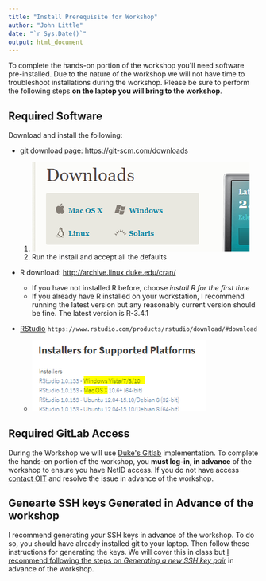 ```yaml
---
title: "Install Prerequisite for Workshop"
author: "John Little"
date: "`r Sys.Date()`"
output: html_document
---
```


To complete the hands-on portion of the workshop you'll need software pre-installed.  Due to the nature of the workshop we will not have time to troubleshoot installations during the workshop.  Please be sure to perform the following steps **on the laptop you will bring to the workshop**.

## Required Software

Download and install the following:

- git download page: https://git-scm.com/downloads

    1. ![](images/git_os.png "Click on the link to your OS") 
    1. Run the install and accept all the defaults
    
- R download: http://archive.linux.duke.edu/cran/

    - If you have not installed R before, choose *install R for the first time*
    - If you already have R installed on your workstation, I recommend running the latest version but any reasonably current version should be fine.  The latest version is R-3.4.1
    
- [RStudio](https://www.rstudio.com/products/rstudio/download/#download) `https://www.rstudio.com/products/rstudio/download/#download`

    - ![](images/rstudio_download.png "Click *Download Rstudio Desktiop*")


## Required GitLab Access

During the Workshop we will use [Duke's Gitlab](https://gitlab.oit.duke.edu) implementation.  To complete the hands-on portion of the workshop, you **must log-in, in advance** of the workshop to ensure you have NetID access.  If you do not have access [contact OIT](https://oit.duke.edu/help) and resolve the issue in advance of the workshop.

## Genearte SSH keys Generated in Advance of the workshop

I recommend generating your SSH keys in advance of the workshop.  To do so, you should have already installed git to your laptop.  Then follow these instructions for generating the keys.  We will cover this in class but [I recommend following the steps on *Generating a new SSH key pair*](https://gitlab.oit.duke.edu/help/ssh/README#generating-a-new-ssh-key-pair) in advance of the workshop.



